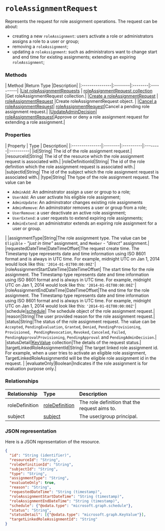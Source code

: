 # `roleAssignmentRequest`
Represents the request for role assignment operations. The request can be about:
* creating a new `roleAssignment`: users activate a role or administrators assigns a role to a user or group;
* removing a `roleAssignment`;
* updating a `roleAssignment`: such as administrators want to change start and end time for existing assignments; extending an expiring `roleAssignment`;

### Methods

| Method		  |Return Type	|Description|
|:---------------|:--------|:--------|:----------|
|[List roleAssignmentRequests](../api/roleassignmentrequest_list.md) | [roleAssignmentRequest collection](roleassignmentrequest.md) |Get roleAssignmentRequest collection.|
|[Create a roleAssignmentRequest](../api/roleassignmentrequest_post.md) | [roleAssignmentRequest](roleassignmentrequest.md)	|Create roleAssignmentRequest object. |
|[Cancel a roleAssignmentRequest](../api/roleassignmentrequest_cancel.md)|  [roleAssignmentRequest](roleassignmentrequest.md)|Cancel a pending role assignment request.|
|[UpdateAdminDecision](../api/roleassignmentrequest_updateadmindecision.md)| [roleAssignmentRequest](roleassignmentrequest.md)|Approve or deny a role assignment request for extending a role assignment.|

### Properties
| Property	   | Type	| Description|
|:---------------|:--------|:----------|:--------|:----------|
|id|String| The id of the role assignment request.|
|resourceId|String| The id of the resource which the role assignment request is associated with.|
|roleDefinitionId|String| The id of the role definition which the role assignment request is associated with.|
|subjectId|String| The id of the subject which the role assignment request is associated with.|
|type|String| The type of the role assignment request. The value can be <ul><li>`AdminAdd`: An adminstrator assign a user or group to a role;</li><li>`UserAdd`: An user activate his eligible role assignment;</li><li> `AdminUpdate`: An adminstrator changes existing role assignments</li><li>`AdminRemove`: An adminstrator removes a user or group from a role;<li>`UserRemove`: a user deactivate an active role assignment;<li>`UserExtend`: a user requests to extend expiring role assignments;</li><li>`AdminExtend`: an administrator extends an expiring role assignment for a user or group.</li></ul>|
|assignmentType|String|The role assignment type. The value can be ``Eligible`` - _"just in time"_ assignment, and ``Member`` - _"direct"_ assignment.|
|requestedDateTime|DateTimeOffset|The request create time. The Timestamp type represents date and time information using ISO 8601 format and is always in UTC time. For example, midnight UTC on Jan 1, 2014 would look like this: `'2014-01-01T00:00:00Z'`|
|roleAssignmentStartDateTime|DateTimeOffset| The start time for the role assignment. The Timestamp type represents date and time information using ISO 8601 format and is always in UTC time. For example, midnight UTC on Jan 1, 2014 would look like this: `'2014-01-01T00:00:00Z'`|
|roleAssignmentEndDateTime|DateTimeOffset|The end time for the role assignment. The Timestamp type represents date and time information using ISO 8601 format and is always in UTC time. For example, midnight UTC on Jan 1, 2014 would look like this: `'2014-01-01T00:00:00Z'`|
|schedule|[schedule](schedule.md)| The schedule object of the role assignment request.|
|reason|String|The user provided reason for the role assignment request.|
|status|String|The status of the role assignment request. The value can be ``Accepted``, ``PendingEvaluation``, ``Granted``, ``Denied``, ``PendingProvisioning``, ``Provisioned``, `` PendingRevocation``, ``Revoked``, ``Canceled``, ``Failed``, ``PendingApprovalProvisioning``, ``PendingApproval`` and `PendingAdminDecision`.|
|statusDetail|[KeyValue](keyvalue.md) collection|The details of the request status.|
|targetLinkedRoleAssignmentId|String| The target linked role assignment id. For example, when a user tries to activate an eligible role assignment, TargetLinkedRoleAssignmentId will be the eligible role assignment id in the request. |
|evaluateOnly|Boolean|Indicates if the role assignment is for evaluation purpose only.|


### Relationships
| Relationship | Type	|Description|
|:---------------|:--------|:----------|
|roleDefinition|[roleDefinition](roledefinition.md)|The role definition that the request aims to. |
|subject|[subject](subject.md)| The  user/group principal.|

### JSON representation

Here is a JSON representation of the resource.

```json
{
  "id": "String (identifier)",
  "resourceId": "String",
  "roleDefinitionId": "String",
  "subjectId": "String",
  "type": "String",
  "assignmentType": "String",
  "evaluateOnly": true,
  "reason": "String",
  "requestedDateTime": "String (timestamp)",
  "roleAssignmentStartDateTime": "String (timestamp)",
  "roleAssignmentEndDateTime": "String (timestamp)",
  "schedule": {"@odata.type": "microsoft.graph.schedule"},
  "status": "String",
  "statusDetail": [{"@odata.type": "microsoft.graph.KeyValue"}],
  "targetLinkedRoleAssignmentId": "String"
}

```